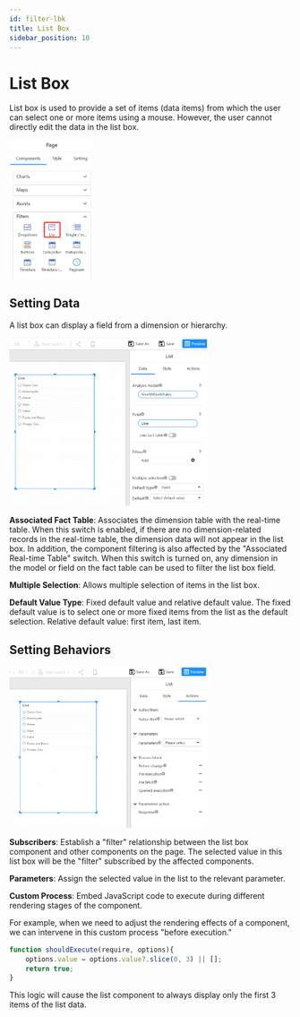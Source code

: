 ```yaml
---
id: filter-lbk
title: List Box
sidebar_position: 10
---
```

# List Box

List box is used to provide a set of items (data items) from which the user can select one or more items using a mouse. However, the user cannot directly edit the data in the list box.

<div align="left"><img src="../../../../../../static/img/en/datafor/visualizer/1681966528385.png"  width="30%" /></div>

## Setting Data

A list box can display a field from a dimension or hierarchy.

<div align="left"><img src="../../../../../../static/img/en/datafor/visualizer/1681966583204.png"  width="70%" /></div>

**Associated Fact Table**: Associates the dimension table with the real-time table. When this switch is enabled, if there are no dimension-related records in the real-time table, the dimension data will not appear in the list box. In addition, the component filtering is also affected by the "Associated Real-time Table" switch. When this switch is turned on, any dimension in the model or field on the fact table can be used to filter the list box field.

**Multiple Selection**: Allows multiple selection of items in the list box.

**Default Value Type**: Fixed default value and relative default value. The fixed default value is to select one or more fixed items from the list as the default selection. Relative default value: first item, last item.

## Setting Behaviors


<div align="left"><img src="../../../../../../static/img/en/datafor/visualizer/1681966616745.png"  width="70%" /></div>

**Subscribers**: Establish a "filter" relationship between the list box component and other components on the page. The selected value in this list box will be the "filter" subscribed by the affected components.

**Parameters**: Assign the selected value in the list to the relevant parameter.

**Custom Process**: Embed JavaScript code to execute during different rendering stages of the component.

For example, when we need to adjust the rendering effects of a component, we can intervene in this custom process "before execution."

```js
function shouldExecute(require, options){
    options.value = options.value?.slice(0, 3) || [];
    return true;
}
```

This logic will cause the list component to always display only the first 3 items of the list data.



